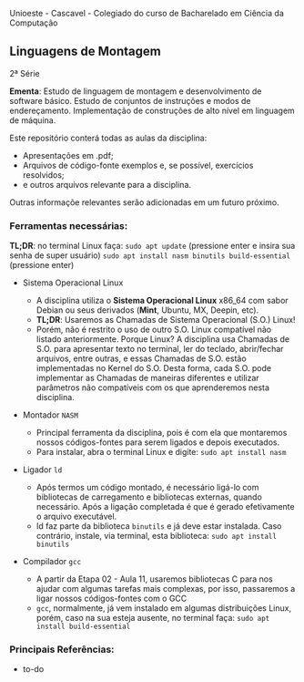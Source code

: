 
Unioeste - Cascavel - Colegiado do curso de Bacharelado em Ciência da Computação

## Linguagens de Montagem

2ª Série

**Ementa**: Estudo de linguagem de montagem e desenvolvimento de software básico. Estudo de conjuntos de instruções e modos de
endereçamento. Implementação de construções de alto nível em linguagem de máquina.


Este repositório conterá todas as aulas da disciplina:
- Apresentações em .pdf; 
- Arquivos de código-fonte exemplos e, se possível, exercícios resolvidos; 
- e outros arquivos relevante para a disciplina. 

Outras informaçõe relevantes serão adicionadas em um futuro próximo.

### Ferramentas necessárias:

**TL;DR**: no terminal Linux faça:
  `sudo apt update` (pressione enter e insira sua senha de super usuário)
  `sudo apt install nasm binutils build-essential` (pressione enter)

- Sistema Operacional Linux 
    - A disciplina utiliza o **Sistema Operacional Linux** x86_64 com sabor Debian ou seus derivados (**Mint**, Ubuntu, MX, Deepin, etc). 
    - **TL;DR**: Usaremos as Chamadas de Sistema Operacional (S.O.) Linux! 
    - Porém, não é restrito o uso de outro S.O. Linux compatível não listado anteriormente. Porque Linux? A disciplina usa Chamadas de S.O. para apresentar texto no terminal, ler do teclado, abrir/fechar arquivos, entre outras, e essas Chamadas de S.O. estão implementadas no Kernel do S.O. Desta forma, cada S.O. pode implementar as Chamadas de maneiras diferentes e utilizar parâmetros não compatíveis com os que aprenderemos nesta disciplina.

- Montador `NASM`
    - Principal ferramenta da disciplina, pois é com ela que montaremos nossos códigos-fontes para serem ligados e depois executados.
    - Para instalar, abra o terminal Linux e digite: 
    `sudo apt install nasm`  

- Ligador `ld`
    - Após termos um código montado, é necessário ligá-lo com bibliotecas de carregamento e bibliotecas externas, quando necessário. Após a ligação completada é que é gerado efetivamente o arquivo executável. 
    - ld faz parte da biblioteca `binutils` e já deve estar instalada. Caso contrário, instale, via terminal, esta biblioteca: 
    `sudo apt install binutils` 

- Compilador `gcc`
    - A partir da Etapa 02 - Aula 11, usaremos bibliotecas C para nos ajudar com algumas tarefas mais complexas, por isso, passaremos a ligar nossos códigos-fontes com o GCC
    - `gcc`, normalmente, já vem instalado em algumas distribuições Linux, porém, caso na sua esteja ausente, no terminal faça:
    `sudo apt install build-essential`

### Principais Referências:
- to-do

